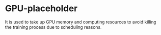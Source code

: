 # GPU-placeholder
It is used to take up GPU memory and computing resources to avoid killing the training process due to scheduling reasons.
